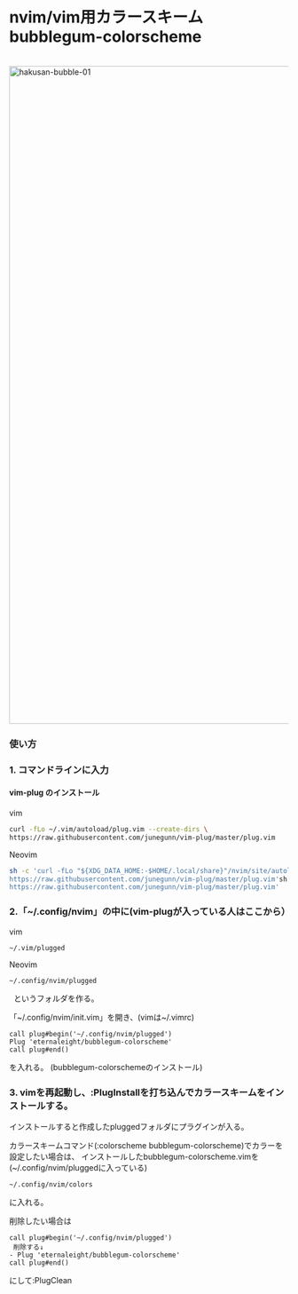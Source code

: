 # nvim/vim用カラースキーム　bubblegum-colorscheme
<!-- <img width="1120" alt="名称未設定2819768" src="https://user-images.githubusercontent.com/96198088/158766264-239b1ab0-7dd5-4ba2-9c65-b9f89390a08d.png"> -->
<br>
<img width="1185" alt="hakusan-bubble-01" src="https://user-images.githubusercontent.com/96198088/172329974-6f5c5d35-2637-4c3f-abc2-e32cee10e9e7.png">



### 使い方



### 1. コマンドラインに入力
#### vim-plug のインストール

  
  vim
 ```sh
 curl -fLo ~/.vim/autoload/plug.vim --create-dirs \
 https://raw.githubusercontent.com/junegunn/vim-plug/master/plug.vim
 ```
  Neovim
  
  ```sh
  sh -c 'curl -fLo "${XDG_DATA_HOME:-$HOME/.local/share}"/nvim/site/autoload/plug.vim --create-dirs \
  https://raw.githubusercontent.com/junegunn/vim-plug/master/plug.vim'sh -c 'curl -fLo "${XDG_DATA_HOME:-$HOME/.local/share}"/nvim/site/autoload/plug.vim --create-dirs \
  https://raw.githubusercontent.com/junegunn/vim-plug/master/plug.vim'
  ```

### 2.「~/.config/nvim」の中に(vim-plugが入っている人はここから）

vim

    ~/.vim/plugged
    
Neovim

    ~/.config/nvim/plugged
    
   &nbsp;&nbsp;というフォルダを作る。
   
   「\~/.config/nvim/init.vim」を開き、(vimは\~/.vimrc)
  
```vim
call plug#begin('~/.config/nvim/plugged')
Plug 'eternaleight/bubblegum-colorscheme'
call plug#end()
```
    
  を入れる。 (bubblegum-colorschemeのインストール)


### 3. vimを再起動し、:PlugInstallを打ち込んでカラースキームをインストールする。

インストールすると作成したpluggedフォルダにプラグインが入る。

カラースキームコマンド(:colorscheme bubblegum-colorscheme)でカラーを設定したい場合は、
  インストールしたbubblegum-colorscheme.vimを(~/.config/nvim/pluggedに入っている)

    ~/.config/nvim/colors
  に入れる。
  


削除したい場合は
```vim
call plug#begin('~/.config/nvim/plugged')
 削除する↓
- Plug 'eternaleight/bubblegum-colorscheme'
call plug#end()
```
にして:PlugClean

